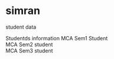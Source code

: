 # simran
student data
<head>
  <title>students</title
  <h1> Studentds information </h1>
  <p2>MCA Sem1 Student</p2> <br>
  <p3>MCA Sem2 student</p3> <br>
  <p4>MCA Sem3 student</p4>
</head>
